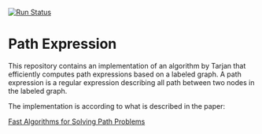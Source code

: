 [![Run Status](https://api.shippable.com/projects/5ab50d83806e27070049c7a1/badge?branch=master)](https://app.shippable.com/github/johspaeth/PathExpression)

# Path Expression

This repository contains an implementation of an algorithm by Tarjan that efficiently computes path expressions based on a labeled graph.
A path expression is a regular expression describing all path between two nodes in the labeled graph.

The implementation is according to what is described in the paper:

[Fast Algorithms for Solving Path Problems](https://dl.acm.org/citation.cfm?id=322273)
